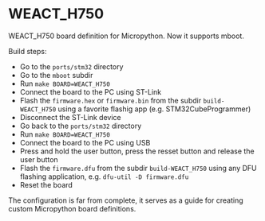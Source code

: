 # WEACT_H750


WEACT_H750 board definition for Micropython. Now it supports mboot.

Build steps:
- Go to the `ports/stm32` directory
- Go to the `mboot` subdir
- Run `make BOARD=WEACT_H750`
- Connect the board to the PC using ST-Link
- Flash the `firmware.hex` or `firmware.bin` from the subdir `build-WEACT_H750` using a favorite flashig app (e.g. STM32CubeProgrammer)
- Disconnect the ST-Link device
- Go back to the `ports/stm32` directory
- Run `make BOARD=WEACT_H750`
- Connect the board to the PC using USB
- Press and hold the user button, press the resset button and release the user button
- Flash the `firmware.dfu` from the subdir `build-WEACT_H750` using any DFU flashing application, e.g. `dfu-util -D firmware.dfu`
- Reset the board

The configuration is far from complete, it serves as a guide for creating custom Micropython board definitions.
